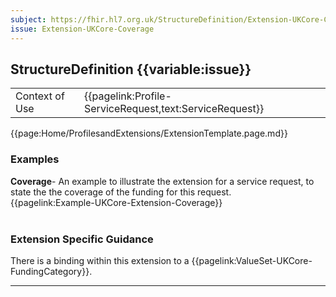 ```yaml
---
subject: https://fhir.hl7.org.uk/StructureDefinition/Extension-UKCore-Coverage
issue: Extension-UKCore-Coverage
---
```

## StructureDefinition {{variable:issue}}

<table id="addToTranspose">
<tr><td>Context of Use</td>
<td>{{pagelink:Profile-ServiceRequest,text:ServiceRequest}}</td>
</tr>
</table>

{{page:Home/ProfilesandExtensions/ExtensionTemplate.page.md}}

<div id="Examples" class="tabcontent">
  <h3>Examples</h3>
  <b>Coverage</b>- An example to illustrate the extension for a service request, to state the the coverage of the funding for this request.<br>
  {{pagelink:Example-UKCore-Extension-Coverage}}
  <br><br>
</div>

<h3 id="guidance-coverage">Extension Specific Guidance</h3>

There is a binding within this extension to a {{pagelink:ValueSet-UKCore-FundingCategory}}.

---